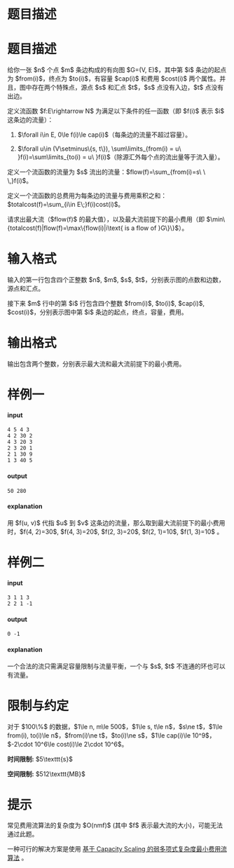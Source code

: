 # 题目描述


# 题目描述


<p>给你一张 $n$ 个点 $m$ 条边构成的有向图 $G=(V, E)$，其中第 $i$ 条边的起点为 $from(i)$，终点为 $to(i)$，有容量 $cap(i)$ 和费用 $cost(i)$ 两个属性。并且，图中存在两个特殊点，源点 $s$ 和汇点 $t$，$s$ 点没有入边，$t$ 点没有出边。</p>
<p>定义流函数 $f:E\rightarrow N$ 为满足以下条件的任一函数（即 $f(i)$ 表示 $i$ 这条边的流量）：</p>
<ol><li><p>$\forall i\in E, 0\le f(i)\le cap(i)$（每条边的流量不超过容量）。</p>
</li>
<li><p>$\forall u\in (V\setminus\{s, t\}), \sum\limits_{from(i) = u\ }f(i)=\sum\limits_{to(i) = u\ }f(i)$（除源汇外每个点的流出量等于流入量）。</p>
</li>
</ol><p>定义一个流函数的流量为 $s$ 流出的流量：$flow(f)=\sum_{from(i)=s\ \ \,}f(i)$。</p>
<p>定义一个流函数的总费用为每条边的流量与费用乘积之和：$totalcost(f)=\sum_{i\in E\;}f(i)cost(i)$。</p>
<p>请求出最大流（$flow(f)$ 的最大值），以及最大流前提下的最小费用（即 $\min\{totalcost(f)|flow(f)=\max\{flow(i)|i\text{ is a flow of }G\}\}$）。</p>

# 输入格式


<p>输入的第一行包含四个正整数 $n$, $m$, $s$, $t$，分别表示图的点数和边数，源点和汇点。</p>
<p>接下来 $m$ 行中的第 $i$ 行包含四个整数 $from(i)$, $to(i)$, $cap(i)$, $cost(i)$，分别表示图中第 $i$ 条边的起点，终点，容量，费用。</p>

# 输出格式


<p>输出包含两个整数，分别表示最大流和最大流前提下的最小费用。</p>

# 样例一


<h4>input</h4>
<pre><code class="sh_plain">4 5 4 3
4 2 30 2
4 3 20 3
2 3 20 1
2 1 30 9
1 3 40 5</code></pre>
<h4>output</h4>
<pre><code class="sh_plain">50 280</code></pre>
<h4>explanation</h4>
<p>用 $f(u, v)$ 代指 $u$ 到 $v$ 这条边的流量，那么取到最大流前提下的最小费用时，$f(4, 2)=30$, $f(4, 3)=20$, $f(2, 3)=20$, $f(2, 1)=10$, $f(1, 3)=10$ 。</p>

# 样例二


<h4>input</h4>
<pre><code class="sh_plain">3 1 1 3
2 2 1 -1</code></pre>
<h4>output</h4>
<pre><code class="sh_plain">0 -1</code></pre>
<h4>explanation</h4>
<p>一个合法的流只需满足容量限制与流量平衡，一个与 $s$, $t$ 不连通的环也可以有流量。</p>

# 限制与约定


<p>对于 $100\%$ 的数据，$1\le n, m\le 500$，$1\le s, t\le n$，$s\ne t$，$1\le from(i), to(i)\le n$，$from(i)\ne t$，$to(i)\ne s$，$1\le cap(i)\le 10^9$，$-2\cdot 10^6\le cost(i)\le 2\cdot 10^6$。</p>
<p><strong>时间限制:</strong> $5\texttt{s}$</p>
<p><strong>空间限制:</strong> $512\texttt{MB}$</p>

# 提示


<p>常见费用流算法的复杂度为 $O(nmf)$ (其中 $f$ 表示最大流的大小)，可能无法通过此题。</p>
<p>一种可行的解决方案是使用 <a href="https://ouuan.github.io/%E5%9F%BA%E4%BA%8E-Capacity-Scaling-%E7%9A%84%E5%BC%B1%E5%A4%9A%E9%A1%B9%E5%BC%8F%E5%A4%8D%E6%9D%82%E5%BA%A6%E6%9C%80%E5%B0%8F%E8%B4%B9%E7%94%A8%E6%B5%81%E7%AE%97%E6%B3%95/">基于 Capacity Scaling 的弱多项式复杂度最小费用流算法</a> 。</p>
